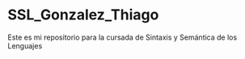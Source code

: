 # SSL_Gonzalez_Thiago
Este es mi repositorio para la cursada de Sintaxis y Semántica de los Lenguajes
